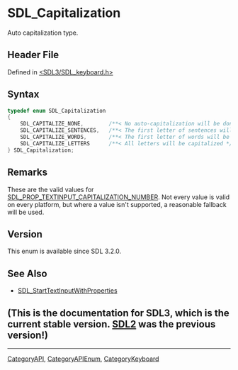 # SDL_Capitalization

Auto capitalization type.

## Header File

Defined in [<SDL3/SDL_keyboard.h>](https://github.com/libsdl-org/SDL/blob/main/include/SDL3/SDL_keyboard.h)

## Syntax

```c
typedef enum SDL_Capitalization
{
    SDL_CAPITALIZE_NONE,        /**< No auto-capitalization will be done */
    SDL_CAPITALIZE_SENTENCES,   /**< The first letter of sentences will be capitalized */
    SDL_CAPITALIZE_WORDS,       /**< The first letter of words will be capitalized */
    SDL_CAPITALIZE_LETTERS      /**< All letters will be capitalized */
} SDL_Capitalization;
```

## Remarks

These are the valid values for
[SDL_PROP_TEXTINPUT_CAPITALIZATION_NUMBER](SDL_PROP_TEXTINPUT_CAPITALIZATION_NUMBER).
Not every value is valid on every platform, but where a value isn't
supported, a reasonable fallback will be used.

## Version

This enum is available since SDL 3.2.0.

## See Also

- [SDL_StartTextInputWithProperties](SDL_StartTextInputWithProperties)


## (This is the documentation for SDL3, which is the current stable version. [SDL2](https://wiki.libsdl.org/SDL2/) was the previous version!)



----
[CategoryAPI](CategoryAPI), [CategoryAPIEnum](CategoryAPIEnum), [CategoryKeyboard](CategoryKeyboard)

